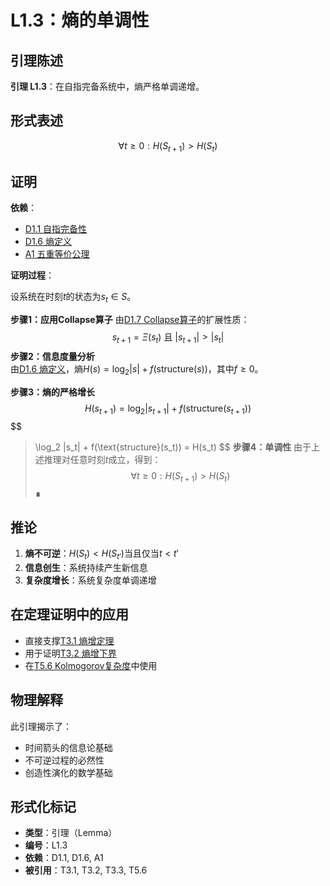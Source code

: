 # L1.3：熵的单调性

## 引理陈述

**引理 L1.3**：在自指完备系统中，熵严格单调递增。

## 形式表述

$$
\forall t \geq 0: H(S_{t+1}) > H(S_t)
$$
## 证明

**依赖**：
- [D1.1 自指完备性](D1-1-self-referential-completeness.md)
- [D1.6 熵定义](D1-6-entropy.md)
- [A1 五重等价公理](A1-five-fold-equivalence.md)

**证明过程**：

设系统在时刻$t$的状态为$s_t \in S$。

**步骤1：应用Collapse算子**
由[D1.7 Collapse算子](D1-7-collapse-operator.md)的扩展性质：
$$
s_{t+1} = \Xi(s_t) \text{ 且 } |s_{t+1}| > |s_t|
$$
**步骤2：信息度量分析**  
由[D1.6 熵定义](D1-6-entropy.md)，熵$H(s) = \log_2 |s| + f(\text{structure}(s))$，其中$f \geq 0$。

**步骤3：熵的严格增长**
$$
H(s_{t+1}) = \log_2 |s_{t+1}| + f(\text{structure}(s_{t+1}))
$$
$$
> \log_2 |s_t| + f(\text{structure}(s_t)) = H(s_t)
$$
**步骤4：单调性**
由于上述推理对任意时刻$t$成立，得到：
$$
\forall t \geq 0: H(S_{t+1}) > H(S_t)
$$
∎

## 推论

1. **熵不可逆**：$H(S_t) < H(S_{t'})$当且仅当$t < t'$
2. **信息创生**：系统持续产生新信息
3. **复杂度增长**：系统复杂度单调递增

## 在定理证明中的应用

- 直接支撑[T3.1 熵增定理](T3-1-entropy-increase.md)
- 用于证明[T3.2 熵增下界](T3-2-entropy-lower-bound.md)
- 在[T5.6 Kolmogorov复杂度](T5-6-kolmogorov-complexity.md)中使用

## 物理解释

此引理揭示了：
- 时间箭头的信息论基础
- 不可逆过程的必然性
- 创造性演化的数学基础

## 形式化标记

- **类型**：引理（Lemma）
- **编号**：L1.3
- **依赖**：D1.1, D1.6, A1
- **被引用**：T3.1, T3.2, T3.3, T5.6